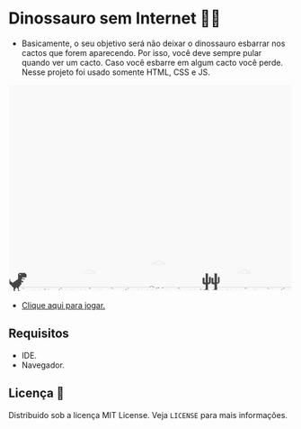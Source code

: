# Dinossauro sem Internet 🐱‍🐉
- Basicamente, o seu objetivo será não deixar o dinossauro esbarrar nos cactos que forem aparecendo. Por isso, você deve sempre pular quando ver um cacto. Caso você esbarre em algum cacto você perde. Nesse projeto foi usado somente HTML, CSS e JS.<br>

![screenshot](example.png?raw=true "screenshot")

- <a href="https://carvalhonathan.github.io/dino-game/" target="_blank">Clique aqui para jogar.</a>

## Requisitos
- IDE.
- Navegador.

## Licença 📃
Distribuido sob a licença MIT License. Veja `LICENSE` para mais informações.
